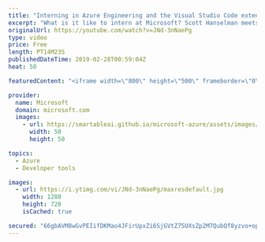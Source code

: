 ```yaml
---
title: "Interning in Azure Engineering and the Visual Studio Code extension for ACR Build | Azure Friday"
excerpt: "What is it like to intern at Microsoft? Scott Hanselman meets with three interns from the Microsoft Explorer Program (a cross-discipline internship designed for college freshmen and sophomores) to talk about their experience working on the Azure Container Registry and their contribution of ACR Build"
originalUrl: https://youtube.com/watch?v=JNd-3nNaePg
type: video
price: Free
length: PT14M23S
publishedDateTime: 2019-02-28T00:59:04Z
heat: 50

featuredContent: "<iframe width=\"800\" height=\"500\" frameborder=\"0\" src=\"https://www.youtube.com/embed/JNd-3nNaePg\" allow=\"accelerometer; autoplay; encrypted-media; gyroscope; picture-in-picture\" allowfullscreen></iframe>"

provider:
  name: Microsoft
  domain: microsoft.com
  images:
    - url: https://smartableai.github.io/microsoft-azure/assets/images/organizations/microsoft.com-50x50.jpg
      width: 50
      height: 50

topics:
  - Azure
  - Developer tools

images:
  - url: https://i.ytimg.com/vi/JNd-3nNaePg/maxresdefault.jpg
    width: 1280
    height: 720
    isCached: true

secured: "66gbAVM8wGvPEIifDKMao4JFirUpxZi6SjGVtZ75UXsZp2M7QubQf8yzvo+opXD9sCdbFdOUdVMWAnFo369+4vCBf4M6lsyvjimav4jVv6KqxtDLqTUxSwy996pHIq1/10kS7QEPEsjH/2qUL6dkqNGAovpb19i4ai20kas+KR0pfGS7BpoZ7JeK0/S6MMOnYUfTPEFwcY3eSOujqeNgOllhNXogb2vao5zJKqBXgs46Pln0GQ84gUxjxWQ+tcSYuJD2+N1NfMUgZdROgxSArSRDjzAEDRHwyrlQSpf4KMDpUhz10C9jW6zeKjn5amnBjR+NJuf+gPWhVF14wPHyW4iLyUfpLLNuKs2ZFvs2nCteHbgh8rQnQxSaYTzbjVTYhe6RYSlWxKFOO4kIIxMEjKDaWzZ8UijJkXBz4IbLs+8=;Nqqy57Gg3Nn1heVG2hiEbw=="
---
```


